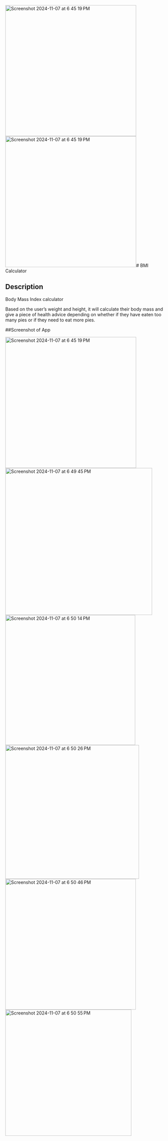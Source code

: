 <img width="411" alt="Screenshot 2024-11-07 at 6 45 19 PM" src="https://github.com/user-attachments/assets/8017c09f-d66e-419f-8357-89c4f115c624"><img width="411" alt="Screenshot 2024-11-07 at 6 45 19 PM" src="https://github.com/user-attachments/assets/1d0f6bfc-8f93-4809-a72a-b53a42539d30">#  BMI Calculator

## Description

Body Mass Index calculator

Based on the user’s weight and height, it will calculate their body mass and give a piece of health advice 
depending on whether if they have eaten too many pies or if they need to eat more pies. 

##Screenshot of App

<img width="411" alt="Screenshot 2024-11-07 at 6 45 19 PM" src="https://github.com/user-attachments/assets/61241f08-afd6-41d5-88a4-9a055f7e8588">
<img width="461" alt="Screenshot 2024-11-07 at 6 49 45 PM" src="https://github.com/user-attachments/assets/46b5b466-4ce8-4505-a0a9-f26f6a746412">
<img width="408" alt="Screenshot 2024-11-07 at 6 50 14 PM" src="https://github.com/user-attachments/assets/c72fe7f1-5cfb-498b-ba8c-f454b4e8aacd">
<img width="420" alt="Screenshot 2024-11-07 at 6 50 26 PM" src="https://github.com/user-attachments/assets/82358353-4e4e-4b45-8d68-148658357dd3">
<img width="410" alt="Screenshot 2024-11-07 at 6 50 46 PM" src="https://github.com/user-attachments/assets/723692cc-5255-40f6-a777-d67a55283632">
<img width="396" alt="Screenshot 2024-11-07 at 6 50 55 PM" src="https://github.com/user-attachments/assets/d045c6bd-7875-4288-9ed2-0c93c5f39a54">


